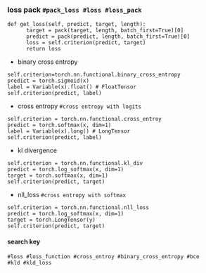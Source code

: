 ### loss pack ``` #pack_loss #loss #loss_pack ```
~~~
def get_loss(self, predict, target, length):
      target = pack(target, length, batch_first=True)[0]
      predict = pack(predict, length, batch_first=True)[0]
      loss = self.criterion(predict, target)
      return loss
~~~

* binary cross entropy
~~~
self.criterion=torch.nn.functional.binary_cross_entropy
predict = torch.sigmoid(x)
label = Variable(x).float() # FloatTensor
self.criterion(predict, label)
~~~

* cross entropy ``` #cross entropy with logits ```
~~~
self.criterion = torch.nn.functional.cross_entroy
predict = torch.softmax(x, dim=1)
label = Variable(x).long() # LongTensor
self.criterion(predict, label)
~~~

* kl divergence
~~~
self.criterion = torch.nn.functional.kl_div
predict = torch.log_softmax(x, dim=1)
target = torch.softmax(x, dim=1)
self.criterion(predict, target)
~~~

* nll_loss ``` #cross entropy with softmax ```
~~~ 
self.criterion = torch.nn.functional.nll_loss
predict = torch.log_softmax(x, dim=1)
target = torch.LongTensor(y)
self.criterion(predict, target)
~~~

#### search key
~~~
#loss #loss_function #cross_entroy #binary_cross_entropy #bce
#kld #kld_loss
~~~
